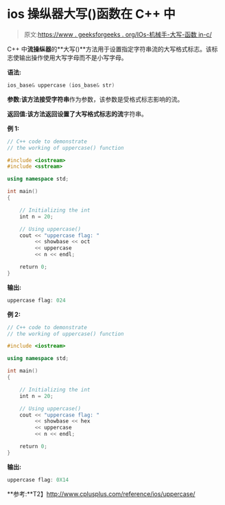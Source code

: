 # ios 操纵器大写()函数在 C++ 中

> 原文:[https://www . geeksforgeeks . org/IOs-机械手-大写-函数 in-c/](https://www.geeksforgeeks.org/ios-manipulators-uppercase-function-in-c/)

C++ 中**流操纵器**的**大写()**方法用于设置指定字符串流的大写格式标志。该标志使输出操作使用大写字母而不是小写字母。

**语法:**

```cpp
ios_base& uppercase (ios_base& str)

```

**参数:**该方法接受**字符串**作为参数，该参数是受格式标志影响的流。

**返回值:**该方法返回设置了大写格式标志的**流**字符串。

**例 1:**

```cpp
// C++ code to demonstrate
// the working of uppercase() function

#include <iostream>
#include <sstream>

using namespace std;

int main()
{

    // Initializing the int
    int n = 20;

    // Using uppercase()
    cout << "uppercase flag: "
         << showbase << oct
         << uppercase
         << n << endl;

    return 0;
}
```

**输出:**

```cpp
uppercase flag: 024

```

**例 2:**

```cpp
// C++ code to demonstrate
// the working of uppercase() function

#include <iostream>

using namespace std;

int main()
{

    // Initializing the int
    int n = 20;

    // Using uppercase()
    cout << "uppercase flag: "
         << showbase << hex
         << uppercase
         << n << endl;

    return 0;
}
```

**输出:**

```cpp
uppercase flag: 0X14

```

**参考:**T2】http://www.cplusplus.com/reference/ios/uppercase/
